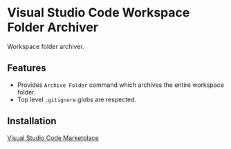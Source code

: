 # Visual Studio Code Workspace Folder Archiver

Workspace folder archiver.

## Features

- Provides `Archive Folder` command which archives the entire workspace folder.
- Top level `.gitignore` globs are respected.

## Installation

[Visual Studio Code Marketplace](https://marketplace.visualstudio.com/items?itemName=ecmel.vscode-archiver)
